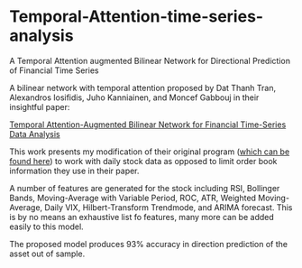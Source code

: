 # Temporal-Attention-time-series-analysis
A Temporal Attention augmented Bilinear Network for Directional Prediction of Financial Time Series

A bilinear network with temporal attention proposed by Dat Thanh Tran, Alexandros Iosifidis, Juho Kanniainen, and Moncef Gabbouj 
in their insightful paper:

[Temporal Attention-Augmented Bilinear Network for Financial Time-Series Data Analysis](https://ieeexplore.ieee.org/document/8476227)

This work presents my modification of their original program ([which can be found here](https://github.com/viebboy/TABL)) to work with daily stock data as opposed to limit order book information they use in their paper.

A number of features are generated for the stock including RSI, Bollinger Bands, Moving-Average with Variable Period, ROC, ATR, Weighted Moving-Average, Daily VIX, Hilbert-Transform Trendmode, and ARIMA forecast. This is by no means an exhaustive list fo features, many more can be added easily to this model.

The proposed model produces 93% accuracy in direction prediction of the asset out of sample.
